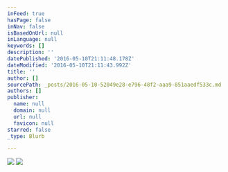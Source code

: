 ```yaml
---
inFeed: true
hasPage: false
inNav: false
isBasedOnUrl: null
inLanguage: null
keywords: []
description: ''
datePublished: '2016-05-10T21:11:48.178Z'
dateModified: '2016-05-10T21:11:43.992Z'
title: ''
author: []
sourcePath: _posts/2016-05-10-52049e28-e796-48f2-aaa9-851aaedf533c.md
authors: []
publisher:
  name: null
  domain: null
  url: null
  favicon: null
starred: false
_type: Blurb

---
```

![](https://imgflo.herokuapp.com/graph/vahj1ThiexotieMo/c05110bf59c8ea6d37feae3d398c12d1/passthrough.jpg?height=600&input=https%3A%2F%2Fthe-grid-user-content.s3-us-west-2.amazonaws.com%2Fc122e80e-46b2-4e9f-9b1f-cc4e6d823160.jpg&width=600)
![](https://the-grid-user-content.s3-us-west-2.amazonaws.com/c122e80e-46b2-4e9f-9b1f-cc4e6d823160.jpg)